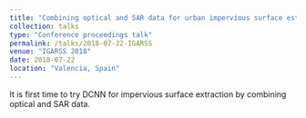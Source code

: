 ```yaml
---
title: "Combining optical and SAR data for urban impervious surface estimation using a deep convolutional network: AlexNet"
collection: talks
type: "Conference proceedings talk"
permalink: /talks/2018-07-22-IGARSS
venue: "IGARSS 2018"
date: 2018-07-22
location: "Valencia, Spain"
---
```


It is first time to try DCNN for impervious surface extraction by combining optical and SAR data.
